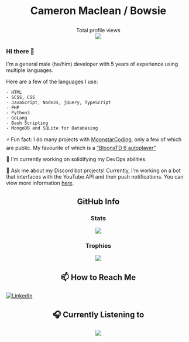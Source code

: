 # <p align="center"> Cameron Maclean / Bowsie </p>
<p align="center">
  Total profile views
  <br/>
  <img src="https://profile-counter.glitch.me/BowsiePup/count.svg" />
</p>

### Hi there 👋

I'm a general male (he/him) developer with 5 years of experience using multiple languages.

Here are a few of the languages I use:

```asciidoc
- HTML
- SCSS, CSS
- JavaScript, NodeJs, jQuery, TypeScript
- PHP
- Python3
- GoLang
- Bash Scripting
- MongoDB and SQLite for Databasing
```

⚡ Fun fact: I do many projects with [MoonstarCoding][MoonstarCoding], only a few of which are public. My favourite of which is a ["BloonsTD 6 autoplayer"][BTD6]


🌱 I'm currently working on solidifying my DevOps abilities.

💬 Ask me about my Discord bot projects! Currently, I'm working on a bot that interfaces with the YouTube API and their push notifications. You can view more information [here][YouTubeBotOnTopGG].

## <p align="center"> GitHub Info </p>

### <p align="center"> Stats </p>
<p align="center">
<img src="https://github-readme-stats.vercel.app/api?username=BowsiePup&show_icons=true&theme=dracula" />
</p>

### <p align="center"> Trophies </p>
<p align="center">
<img src="https://github-profile-trophy.vercel.app/?username=BowsiePup&theme=dracula" />
</p>

## <p align="center"> 📫 How to Reach Me 
[![LinkedIn][LinkedIn]][LinkedIn-URL]

## <p align="center"> 🎧 Currently Listening to </p>
<p align="center">
  <img src="https://spotify-status-widget.vercel.app/api/spotify" />
</p>



<!-- Links Etc-->
[MoonstarCoding]: https://github.com/Moonstarcoding "Mark H"
[BTD6]: https://github.com/Jazzmoon/btd6_autoplay
[YouTubeBotOnTopGG]: https://top.gg/bot/youtube "YouTubeBot on Top.gg"
[LinkedIn-URL]: https://linkedin.com/in/cameron-r-maclean

<!-- Shields -->
[LinkedIn]: https://img.shields.io/badge/LinkedIn-0077B5?style=for-the-badge&logo=linkedin&logoColor=white
